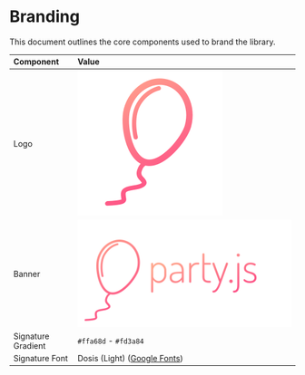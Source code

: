 # Branding

This document outlines the core components used to brand the library.

| Component          | Value                                 |
| :----------------- | :------------------------------------ |
| Logo               | ![party.js logo](./logo.svg)          |
| Banner             | ![party.js banner](./banner.svg)      |
| Signature Gradient | `#ffa68d` - `#fd3a84`                 |
| Signature Font     | Dosis (Light) ([Google Fonts][dosis]) |

[dosis]: https://fonts.google.com/specimen/Dosis?preview.text_type=custom
